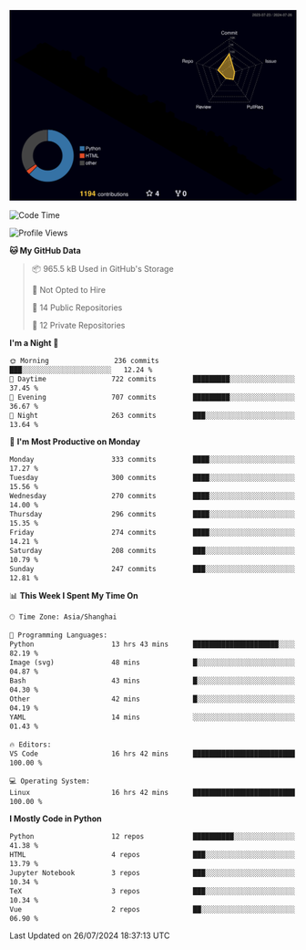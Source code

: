 <!--![](https://raw.githubusercontent.com/BorisYang326/BorisYang326/output/github-contribution-grid-snake-dark.svg) -->
![](./profile-3d-contrib/profile-night-rainbow.svg)
<!--START_SECTION:waka-->
![Code Time](http://img.shields.io/badge/Code%20Time-330%20hrs%2012%20mins-blue)

![Profile Views](http://img.shields.io/badge/Profile%20Views-0-blue)

**🐱 My GitHub Data** 

> 📦 965.5 kB Used in GitHub's Storage 
 > 
> 🚫 Not Opted to Hire
 > 
> 📜 14 Public Repositories 
 > 
> 🔑 12 Private Repositories 
 > 
**I'm a Night 🦉** 

```text
🌞 Morning                236 commits         ███░░░░░░░░░░░░░░░░░░░░░░   12.24 % 
🌆 Daytime                722 commits         █████████░░░░░░░░░░░░░░░░   37.45 % 
🌃 Evening                707 commits         █████████░░░░░░░░░░░░░░░░   36.67 % 
🌙 Night                  263 commits         ███░░░░░░░░░░░░░░░░░░░░░░   13.64 % 
```
📅 **I'm Most Productive on Monday** 

```text
Monday                   333 commits         ████░░░░░░░░░░░░░░░░░░░░░   17.27 % 
Tuesday                  300 commits         ████░░░░░░░░░░░░░░░░░░░░░   15.56 % 
Wednesday                270 commits         ████░░░░░░░░░░░░░░░░░░░░░   14.00 % 
Thursday                 296 commits         ████░░░░░░░░░░░░░░░░░░░░░   15.35 % 
Friday                   274 commits         ████░░░░░░░░░░░░░░░░░░░░░   14.21 % 
Saturday                 208 commits         ███░░░░░░░░░░░░░░░░░░░░░░   10.79 % 
Sunday                   247 commits         ███░░░░░░░░░░░░░░░░░░░░░░   12.81 % 
```


📊 **This Week I Spent My Time On** 

```text
🕑︎ Time Zone: Asia/Shanghai

💬 Programming Languages: 
Python                   13 hrs 43 mins      █████████████████████░░░░   82.19 % 
Image (svg)              48 mins             █░░░░░░░░░░░░░░░░░░░░░░░░   04.87 % 
Bash                     43 mins             █░░░░░░░░░░░░░░░░░░░░░░░░   04.30 % 
Other                    42 mins             █░░░░░░░░░░░░░░░░░░░░░░░░   04.19 % 
YAML                     14 mins             ░░░░░░░░░░░░░░░░░░░░░░░░░   01.43 % 

🔥 Editors: 
VS Code                  16 hrs 42 mins      █████████████████████████   100.00 % 

💻 Operating System: 
Linux                    16 hrs 42 mins      █████████████████████████   100.00 % 
```

**I Mostly Code in Python** 

```text
Python                   12 repos            ██████████░░░░░░░░░░░░░░░   41.38 % 
HTML                     4 repos             ███░░░░░░░░░░░░░░░░░░░░░░   13.79 % 
Jupyter Notebook         3 repos             ███░░░░░░░░░░░░░░░░░░░░░░   10.34 % 
TeX                      3 repos             ███░░░░░░░░░░░░░░░░░░░░░░   10.34 % 
Vue                      2 repos             ██░░░░░░░░░░░░░░░░░░░░░░░   06.90 % 
```




 Last Updated on 26/07/2024 18:37:13 UTC
<!--END_SECTION:waka-->
